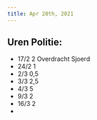 ```yaml
---
title: Apr 20th, 2021
---
```


## Uren Politie:
- 17/2 2 Overdracht Sjoerd
- 24/2 1
- 2/3   0,5
- 3/3   2,5
- 4/3   5
- 9/3 2
- 16/3  2
-
